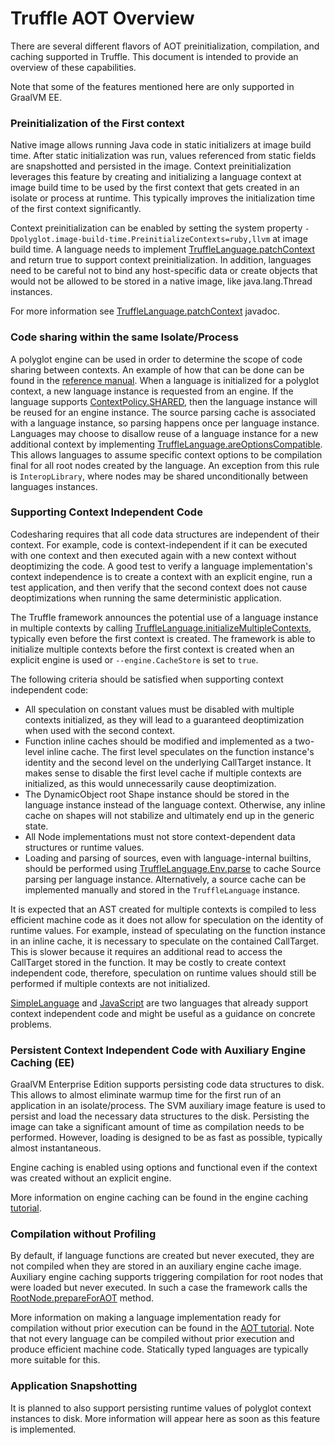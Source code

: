 # Truffle AOT Overview

There are several different flavors of AOT preinitialization, compilation, and caching supported in Truffle.
This document is intended to provide an overview of these capabilities.

Note that some of the features mentioned here are only supported in GraalVM EE.

### Preinitialization of the First context

Native image allows running Java code in static initializers at image build time.
After static initialization was run, values referenced from static fields are snapshotted and persisted in the image.
Context preinitialization leverages this feature by creating and initializing a language context at image build time to be used by the first context that gets created in an isolate or process at runtime.
This typically improves the initialization time of the first context significantly.

Context preinitialization can be enabled by setting the system property `-Dpolyglot.image-build-time.PreinitializeContexts=ruby,llvm` at image build time.
A language needs to implement [TruffleLanguage.patchContext](https://www.graalvm.org/truffle/javadoc/com/oracle/truffle/api/TruffleLanguage.html#patchContext-C-com.oracle.truffle.api.TruffleLanguage.Env-) and return true to support context preinitialization.
In addition, languages need to be careful not to bind any host-specific data or create objects that would not be allowed to be stored in a native image, like java.lang.Thread instances.

For more information see [TruffleLanguage.patchContext](https://www.graalvm.org/truffle/javadoc/com/oracle/truffle/api/TruffleLanguage.html#patchContext-C-com.oracle.truffle.api.TruffleLanguage.Env-) javadoc.


### Code sharing within the same Isolate/Process

A polyglot engine can be used in order to determine the scope of code sharing between contexts.
An example of how that can be done can be found in the [reference manual](https://www.graalvm.org/reference-manual/embed-languages/#code-caching-across-multiple-contexts).
When a language is initialized for a polyglot context, a new language instance is requested from an engine.
If the language supports [ContextPolicy.SHARED](https://www.graalvm.org/truffle/javadoc/com/oracle/truffle/api/TruffleLanguage.ContextPolicy.html#SHARED), then the language instance will be reused for an engine instance.
The source parsing cache is associated with a language instance, so parsing happens once per language instance.
Languages may choose to disallow reuse of a language instance for a new additional context by implementing [TruffleLanguage.areOptionsCompatible](https://www.graalvm.org/truffle/javadoc/com/oracle/truffle/api/TruffleLanguage.html#areOptionsCompatible-org.graalvm.options.OptionValues-org.graalvm.options.OptionValues-).
This allows languages to assume specific context options to be compilation final for all root nodes created by the language.
An exception from this rule is `InteropLibrary`, where nodes may be shared unconditionally between languages instances.


### Supporting Context Independent Code 

Codesharing requires that all code data structures are independent of their context.
For example, code is context-independent if it can be executed with one context and then executed again with a new context without deoptimizing the code.
A good test to verify a language implementation's context independence is to create a context with an explicit engine, run a test application, and then verify that the second context does not cause deoptimizations when running the same deterministic application.

The Truffle framework announces the potential use of a language instance in multiple contexts by calling [TruffleLanguage.initializeMultipleContexts](https://www.graalvm.org/truffle/javadoc/com/oracle/truffle/api/TruffleLanguage.html#initializeMultipleContexts--), typically even before the first context is created.
The framework is able to initialize multiple contexts before the first context is created when an explicit engine is used or `--engine.CacheStore` is set to `true`.

The following criteria should be satisfied when supporting context independent code:

* All speculation on constant values must be disabled with multiple contexts initialized, as they will lead to a guaranteed deoptimization when used with the second context.
* Function inline caches should be modified and implemented as a two-level inline cache. The first level speculates on the function instance's identity and the second level on the underlying CallTarget instance. It makes sense to disable the first level cache if multiple contexts are initialized, as this would unnecessarily cause deoptimization.
* The DynamicObject root Shape instance should be stored in the language instance instead of the language context. Otherwise, any inline cache on shapes will not stabilize and ultimately end up in the generic state.
* All Node implementations must not store context-dependent data structures or runtime values.
* Loading and parsing of sources, even with language-internal builtins, should be performed using [TruffleLanguage.Env.parse](https://www.graalvm.org/truffle/javadoc/com/oracle/truffle/api/TruffleLanguage.html#parse-com.oracle.truffle.api.TruffleLanguage.ParsingRequest-) to cache Source parsing per language instance. 
Alternatively, a source cache can be implemented manually and stored in the `TruffleLanguage` instance.

It is expected that an AST created for multiple contexts is compiled to less efficient machine code as it does not allow for speculation on the identity of runtime values.
For example, instead of speculating on the function instance in an inline cache, it is necessary to speculate on the contained CallTarget.
This is slower because it requires an additional read to access the CallTarget stored in the function.
It may be costly to create context independent code, therefore, speculation on runtime values should still be performed if multiple contexts are not initialized.

[SimpleLanguage](https://github.com/graalvm/simplelanguage/blob/master/language/src/main/java/com/oracle/truffle/sl/SLLanguage.java#L196) and [JavaScript](https://github.com/oracle/graaljs/blob/master/graal-js/src/com.oracle.truffle.js/src/com/oracle/truffle/js/lang/JavaScriptLanguage.java) are two languages that already support context independent code and might be useful as a guidance on concrete problems.


### Persistent Context Independent Code with Auxiliary Engine Caching (EE)

GraalVM Enterprise Edition supports persisting code data structures to disk.
This allows to almost eliminate warmup time for the first run of an application in an isolate/process.
The SVM auxiliary image feature is used to persist and load the necessary data structures to the disk.
Persisting the image can take a significant amount of time as compilation needs to be performed.
However, loading is designed to be as fast as possible, typically almost instantaneous.

Engine caching is enabled using options and functional even if the context was created without an explicit engine.

More information on engine caching can be found in the engine caching [tutorial](AuxiliaryEngineCachingEnterprise.md).


### Compilation without Profiling

By default, if language functions are created but never executed, they are not compiled when they are stored in an auxiliary engine cache image.
Auxiliary engine caching supports triggering compilation for root nodes that were loaded but never executed.
In such a case the framework calls the [RootNode.prepareForAOT](https://www.graalvm.org/truffle/javadoc/com/oracle/truffle/api/nodes/RootNode.html#prepareForAOT--) method.

More information on making a language implementation ready for compilation without prior execution can be found in the [AOT tutorial](AOT.md). 
Note that not every language can be compiled without prior execution and produce efficient machine code. 
Statically typed languages are typically more suitable for this.


### Application Snapshotting

It is planned to also support persisting runtime values of polyglot context instances to disk.
More information will appear here as soon as this feature is implemented.

